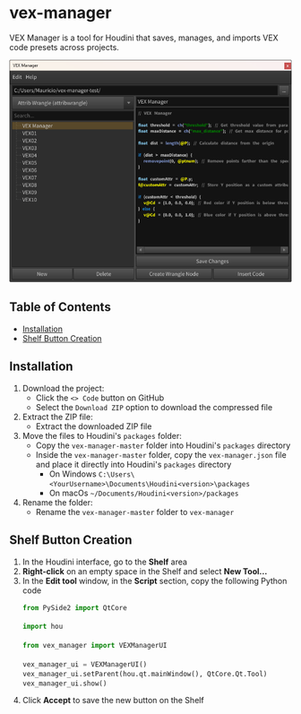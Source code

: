 # vex-manager
VEX Manager is a tool for Houdini that saves, manages, and imports VEX code presets across projects.

![Texture Connector](.github/vex_manager_ui.png)

## Table of Contents
- [Installation](#installation)
- [Shelf Button Creation](#shelf-button-creation)

## Installation
1. Download the project:
   - Click the `<> Code` button on GitHub
   - Select the `Download ZIP` option to download the compressed file
2. Extract the ZIP file:
   - Extract the downloaded ZIP file
3. Move the files to Houdini's `packages` folder:
   - Copy the `vex-manager-master` folder into Houdini's `packages` directory
   - Inside the `vex-manager-master` folder, copy the `vex-manager.json` file and place it directly into Houdini's `packages` directory
        - On Windows `C:\Users\<YourUsername>\Documents\Houdini<version>\packages` 
        - On macOs `~/Documents/Houdini<version>/packages`
4. Rename the folder:
   - Rename the `vex-manager-master` folder to `vex-manager`

## Shelf Button Creation
1. In the Houdini interface, go to the **Shelf** area
2. **Right-click** on an empty space in the Shelf and select **New Tool...**
3. In the **Edit tool** window, in the **Script** section, copy the following Python code
    ```python 
   from PySide2 import QtCore

   import hou
   
   from vex_manager import VEXManagerUI
   
   vex_manager_ui = VEXManagerUI()
   vex_manager_ui.setParent(hou.qt.mainWindow(), QtCore.Qt.Tool)
   vex_manager_ui.show()
    ```
4. Click **Accept** to save the new button on the Shelf
